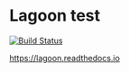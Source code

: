 # Lagoon test

[![Build Status](https://travis-ci.org/RoSk0/lagoon-test.svg?branch=master)](https://travis-ci.org/RoSk0/lagoon-test)


https://lagoon.readthedocs.io
